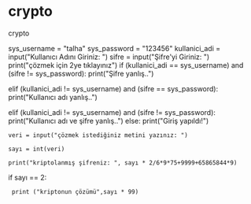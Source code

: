 # crypto
 crypto

sys_username = "talha"
sys_password = "123456"
kullanici_adi = input("Kullanıcı Adını Giriniz: ")
sifre = input("Şifre'yi Giriniz: ")
print("çözmek için 2ye tıklayınız")
if (kullanici_adi == sys_username) and (sifre != sys_password):
    print("Şifre yanlış..")

elif (kullanici_adi != sys_username) and (sifre == sys_password):
    print("Kullanıcı adı yanlış..")

elif (kullanici_adi != sys_username) and (sifre != sys_password):
    print("Kullanıcı adı ve şifre yanlış..")
else:
    print("Giriş yapıldı!")

    veri = input("çözmek istediğiniz metini yazınız: ")

    sayı = int(veri)

    print("kriptolanmış şifreniz: ", sayı * 2/6*9*75+9999+65865844*9)
if sayı == 2:

     print ("kriptonun çözümü",sayı * 99)
